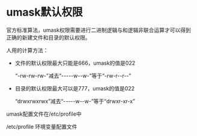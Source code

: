 # umask默认权限

官方标准算法，umask权限需要进行二进制逻辑与和逻辑非联合运算才可以得到正确的新建文件和目录的默认权限。

人用的计算方法：

- 文件的默认权限最大只能是666，umask的值是022

  “-rw-rw-rw-”减去“-----w--w-”等于“-rw-r--r--”

- 目录的默认权限最大可以是777，umask的值是022

  “drwxrwxrwx”减去“-----w--w-”等于“drwxr-xr-x”



umask配置文件在/etc/profile中

/etc/profile  环境变量配置文件